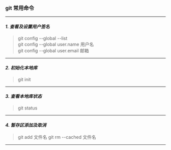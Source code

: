 ### **git 常用命令**
---

#### ***1. 查看及设置用户签名*** 
> git config --global --list  
> git config --global user.name 用户名  
> git config --global user.email 邮箱
---

#### ***2. 初始化本地库*** 
> git init
---

#### ***3. 查看本地库状态*** 
> git status
---

#### ***4. 暂存区添加及取消*** 
> git add 文件名
> git rm --cached 文件名
---
